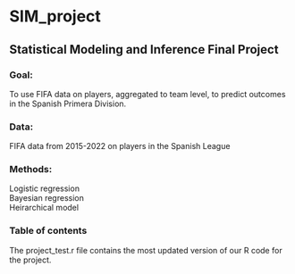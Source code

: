 # SIM_project
## Statistical Modeling and Inference Final Project

### Goal:
To use FIFA data on players, aggregated to team level, to predict outcomes in the Spanish Primera Division.

### Data:
FIFA data from 2015-2022 on players in the Spanish League

### Methods:
Logistic regression \
Bayesian regression \
Heirarchical model 

### Table of contents
The project_test.r file contains the most updated version of our R code for the project.
